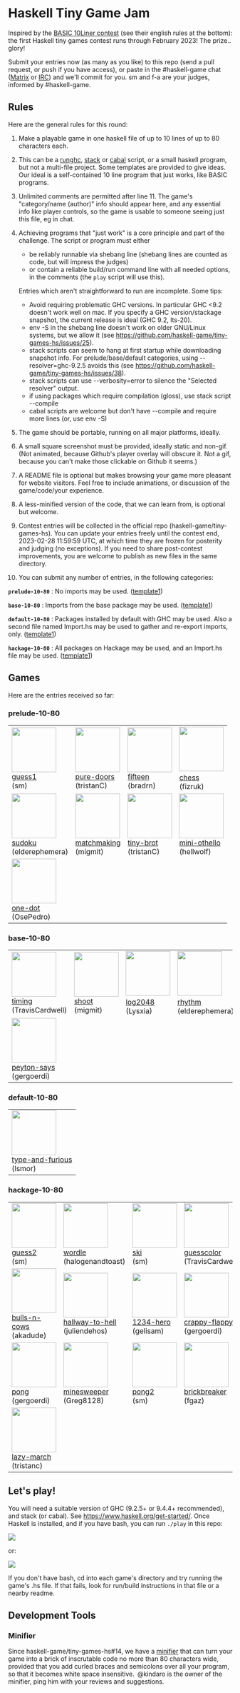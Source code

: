 # Haskell Tiny Game Jam

Inspired by the [BASIC 10Liner contest](https://www.homeputerium.de) (see their english rules at the bottom):
the first Haskell tiny games contest runs through February 2023!
The prize.. glory! <!-- and advancing the Haskell game dev craft -->

[Matrix]: https://matrix.to/#/#haskell-game:matrix.org
[IRC]:    https://web.libera.chat/#haskell-game

Submit your entries now (as many as you like) to this repo
(send a pull request, or push if you have access),
or paste in the #haskell-game chat ([Matrix] or [IRC]) and we'll commit for you.
sm and f-a are your judges, informed by #haskell-game.

## Rules

Here are the general rules for this round:

1. Make a playable game in one haskell file of up to 10 lines of up to 80 characters each.

2. This can be a [runghc], [stack] or [cabal] script, or a small haskell program, but not a multi-file project.
   Some templates are provided to give ideas.
   Our ideal is a self-contained 10 line program that just works, like BASIC programs.

3. Unlimited comments are permitted after line 11.
   The game's "category/name (author)" info should appear here,
   and any essential info like player controls, so the game is usable
   to someone seeing just this file, eg in chat.

4. Achieving programs that "just work" is a core principle and part of the challenge.
   The script or program must either
   - be reliably runnable via shebang line (shebang lines are counted as code, but will impress the judges)
   - or contain a reliable build/run command line with all needed options, in the comments
     (the `play` script will use this).

   Entries which aren't straightforward to run are incomplete. Some tips:
   - Avoid requiring problematic GHC versions. In particular GHC <9.2 doesn't work well on mac.
     If you specify a GHC version/stackage snapshot, the current release is ideal (GHC 9.2, lts-20).
   - env -S in the shebang line doesn't work on older GNU/Linux systems, but we allow it
     (see https://github.com/haskell-game/tiny-games-hs/issues/25).
   - stack scripts can seem to hang at first startup while downloading snapshot info.
     For prelude/base/default categories, using --resolver=ghc-9.2.5 avoids this
     (see https://github.com/haskell-game/tiny-games-hs/issues/38).
   - stack scripts can use --verbosity=error to silence the "Selected resolver" output.
   - if using packages which require compilation (gloss), use stack script --compile
   - cabal scripts are welcome but don't have --compile and require more lines (or, use env -S)

5. The game should be portable, running on all major platforms, ideally.

6. A small square screenshot must be provided, ideally static and non-gif.
   (Not animated, because Github's player overlay will obscure it.
   Not a gif, because you can't make those clickable on Github it seems.)

7. A README file is optional but makes browsing your game more pleasant for website visitors.
   Feel free to include animations, or discussion of the game/code/your experience.

8. A less-minified version of the code, that we can learn from, is optional but welcome.

9. Contest entries will be collected in the official repo (haskell-game/tiny-games-hs).
   You can update your entries freely until the contest end, 2023-02-28 11:59:59 UTC,
   at which time they are frozen for posterity and judging (no exceptions).
   If you need to share post-contest improvements, you are welcome to publish as new files in the same directory.

10. You can submit any number of entries, in the following categories:

   **`prelude-10-80`**
   : No imports may be used. ([template1](prelude/template1.hs))

   **`base-10-80`**
   : Imports from the base package may be used. ([template1](base/template1.hs))

   **`default-10-80`**
   : Packages installed by default with GHC may be used.
     Also a second file named Import.hs may be used to gather and re-export imports, only.
    ([template1](default/template1.hs))

   **`hackage-10-80`**
   : All packages on Hackage may be used, and an Import.hs file may be used. ([template1](hackage/template1.hs))

[runghc]: https://downloads.haskell.org/ghc/latest/docs/users_guide/runghc.html
[stack]:  https://docs.haskellstack.org/en/stable/script_command
[cabal]:  https://cabal.readthedocs.io/en/3.6/cabal-commands.html#cabal-v2-run


## Games

Here are the entries received so far:

### prelude-10-80
<table>
<tr>
<td><a href="prelude/guess1"><img src="prelude/guess1/guess1.png" width=100 height=100><br>guess1</a><br>(sm)</td>
<td><a href="prelude/pure-doors"><img src="prelude/pure-doors/pure-doors.png" width=100 height=100><br>pure-doors</a><br>(tristanC)</td>
<td><a href="prelude/fifteen"><img src="prelude/fifteen/fifteen.png" width=100 height=100><br>fifteen</a><br>(bradrn)</td>
<td><img src="prelude/chess/chess.gif" width=100 height=100><a href="prelude/chess"><br>chess</a><br>(fizruk)</td>
</tr>
<tr>
<td><a href="prelude/sudoku"><img src="prelude/sudoku/sudoku.png" width=100 height=100><br>sudoku</a><br>(elderephemera)</td>
<td><img src="prelude/matchmaking/matchmaking.gif" width=100 height=100><br><a href="prelude/matchmaking">matchmaking</a><br>(migmit)</td>
<td><img src="prelude/tiny-brot/tiny-brot.gif" width=100 height=100><br><a href="prelude/tiny-brot">tiny-brot</a><br>(tristanC)</td>
<td><img src="prelude/mini-othello/mini-othello-1.gif" width=100 height=100><br><a href="prelude/mini-othello/mini-othello.hs">mini-othello</a><br>(hellwolf)</td>
</tr>
<tr>
<td><a href="prelude/one-dot"><img src="prelude/one-dot/one-dot.png" width=100 height=100><br>one-dot</a><br>(OsePedro)</td>
</tr>
</table>

### base-10-80
<table>
<tr>
<td><a href="base/timing"><img src="base/timing/timing.png" width=100 height=100><br>timing</a><br>(TravisCardwell)</td>
<td><a href="base/shoot"><img src="base/shoot/shoot.png" width=100 height=100><br>shoot</a><br>(migmit)</td>
<td><img src="base/log2048/log2048.gif" width=100 height=100><a href="base/log2048"><br>log2048</a><br>(Lysxia)</td>
<td><img src="base/rhythm/rhythm.gif" width=100 height=100><a href="base/rhythm"><br>rhythm</a><br>(elderephemera)</td>
</tr>
<tr>
<td><a href="base/peyton-says"><img src="base/peyton-says/peyton-says.png" width=100 height=100><br>peyton-says</a><br>(gergoerdi)</td>
</tr>
</table>

### default-10-80
<table>
<tr>
<td><a href="default/type-and-furious"><img src="default/type-and-furious/type-and-furious.png" width=100 height=100><br>type-and-furious</a><br>(lsmor)</td>
</tr>
</table>

### hackage-10-80
<table>
<tr>
<td><a href="hackage/guess2"><img src="hackage/guess2/guess2.png" width=100 height=100><br>guess2</a><br>(sm)</td>
<td><a href="hackage/wordle"><img src="hackage/wordle/wordle.png" width=100 height=100><br>wordle</a><br>(halogenandtoast)</td>
<td><a href="hackage/ski"><img src="hackage/ski/ski.png" width=100 height=100><br>ski</a><br>(sm)</td>
<td><a href="hackage/guesscolor"><img src="hackage/guesscolor/guesscolor.png" width=100 height=100><br>guesscolor</a><br>(TravisCardwell)</td>
</tr>
<tr>
<td><a href="hackage/bulls-n-cows"><img src="hackage/bulls-n-cows/bulls-n-cows.png" width=100 height=100><br>bulls-n-cows</a><br>(akadude)</td>
<td><img src="hackage/hallway-to-hell/hallway-to-hell.gif" width=100 height=100><br><a href="hackage/hallway-to-hell">hallway-to-hell</a><br>(juliendehos)</td>
<td><a href="hackage/1234-hero"><img src="hackage/1234-hero/1234-hero.png" width=100 height=100><br>1234-hero</a><br>(gelisam)</td>
<td><img src="hackage/crappy-flappy/crappy-flappy.gif" width=100 height=100><br><a href="hackage/crappy-flappy">crappy-flappy</a><br>(gergoerdi)</td>
</tr>
<tr>
<td><a href="hackage/pong"><img src="hackage/pong/pong.png" width=100 height=100><br>pong</a><br>(gergoerdi)</td>
<td><a href="hackage/minesweeper"><img src="hackage/minesweeper/minesweeper.png" width=100 height=100><br>minesweeper</a><br>(Greg8128)</td>
<td><a href="hackage/pong2"><img src="hackage/pong2/pong2.png" width=100 height=100><br>pong2</a><br>(sm)</td>
<td><a href="hackage/brickbreaker"><img src="hackage/brickbreaker/brickbreaker.png" width=100 height=100><br>brickbreaker</a><br>(fgaz)</td>
</tr>
<tr>
<td><img src="hackage/lazy-march/lazy-march.gif" width=100 height=100><br><a href="hackage/lazy-march">lazy-march</a><br>(tristanc)</td>
</tr>
</table>

## Let's play!

You will need a suitable version of GHC (9.2.5+ or 9.4.4+ recommended), and stack (or cabal).
See <https://www.haskell.org/get-started/>.
Once Haskell is installed, and if you have bash, you can run `./play` in this repo:

![](play.dark.png)

or:

![](play-2.dark.png)

If you don't have bash, cd into each game's directory and try running the game's .hs file.
If that fails, look for run/build instructions in that file or a nearby readme.

## Development Tools

### Minifier

Since  haskell-game/tiny-games-hs#14, we have a [minifier](minify.hs) that can turn your game into a brick of inscrutable code no more than 80 characters wide, provided that you add curled braces and semicolons over all your program, so that it becomes white space insensitive. @kindaro is the owner of the minifier, ping him with your reviews and suggestions.
